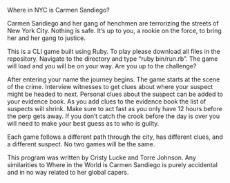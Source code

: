Where in NYC is Carmen Sandiego?

Carmen Sandiego and her gang of henchmen are terrorizing the streets of New York City. Nothing is safe. It’s up to you, a rookie on the force, to bring her and her gang to justice.

This is a CLI game built using Ruby. To play please download all files in the repository. Navigate to the directory and type “ruby bin/run.rb”. The game will load and you will be on your way. Are you up to the challenge?

After entering your name the journey begins. The game starts at the scene of the crime. Interview witnesses to get clues about where your suspect might be headed to next. Personal clues about the suspect can be added to your evidence book. As you add clues to the evidence book the list of suspects will shrink. Make sure to act fast as you only have 12 hours before the perp gets away. If you don’t catch the crook before the day is over you will need to make your best guess as to who is guilty.

Each game follows a different path through the city, has different clues, and a different suspect. No two games will be the same.

This program was written by Cristy Lucke and Torre Johnson. Any similarities to Where in the World is Carmen Sandiego is purely accidental and in no way related to her global capers.
